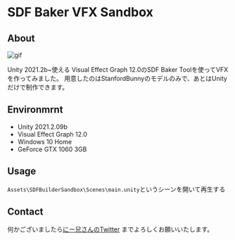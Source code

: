 # SDF Baker VFX Sandbox

## About

![gif](./docs/sdfbaker.gif)

Unity 2021.2b~使える
Visual Effect Graph 12.0のSDF Baker Toolを使ってVFXを作ってみました。
用意したのはStanfordBunnyのモデルのみで、あとはUnityだけで制作できます。

## Environmrnt

- Unity 2021.2.09b
- Visual Effect Graph 12.0
- Windows 10 Home
- GeForce GTX 1060 3GB

## Usage

`Assets\SDFBuilderSandbox\Scenes\main.unity`というシーンを開いて再生する

## Contact

何かございましたら[にー兄さんのTwitter](https://twitter.com/ninisan_drumath)
までよろしくお願いいたします。
